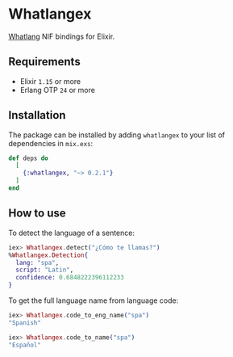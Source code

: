 # Whatlangex

[Whatlang](https://github.com/greyblake/whatlang-rs) NIF bindings for Elixir.

## Requirements

- Elixir `1.15` or more
- Erlang OTP `24` or more

## Installation

The package can be installed by adding `whatlangex` to your list of dependencies in `mix.exs`:

```elixir
def deps do
  [
    {:whatlangex, "~> 0.2.1"}
  ]
end
```

## How to use

To detect the language of a sentence:

```elixir
iex> Whatlangex.detect("¿Cómo te llamas?")
%Whatlangex.Detection{
  lang: "spa",
  script: "Latin",
  confidence: 0.6848222396112233
}
```

To get the full language name from language code:

```elixir
iex> Whatlangex.code_to_eng_name("spa")
"Spanish"

iex> Whatlangex.code_to_name("spa")
"Español"
```
